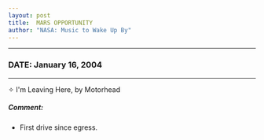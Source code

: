 ```yaml
---
layout: post
title:  MARS OPPORTUNITY
author: "NASA: Music to Wake Up By"
---
```


----
### DATE: January 16, 2004
----
✧ I'm Leaving Here, by Motorhead

##### Comment:
* First drive since egress.
